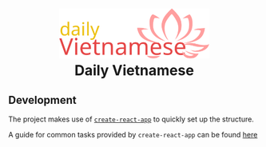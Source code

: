 <h1 align="center">
    <img src="./src/res/logo.svg" style="max-width: 300px;"/><br>
    Daily Vietnamese
</h1>

<!-- ## Introduction

Facebook: https://facebook.com/dailyvietnamese

Twitter: https://twitter.com/dailyvietnamese

Instagram: https://www.instagram.com/dailyvietnamese/

Medium: https://medium.com/@dailyvietnamese

Wordpress: https://dailyvietnamese.wordpress.com/ -->


## Development
The project makes use of [`create-react-app`](https://github.com/facebookincubator/create-react-app) to quickly set up the structure.

A guide for common tasks provided by `create-react-app` can be found [here](./create-react-app-guide.md)

